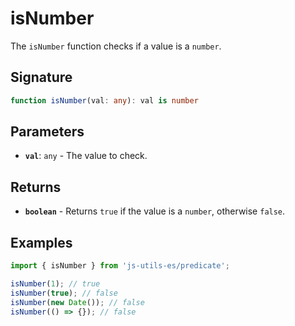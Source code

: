 # isNumber

The `isNumber` function checks if a value is a `number`.

## Signature

```typescript
function isNumber(val: any): val is number
```

## Parameters

- **`val`**: `any` - The value to check.

## Returns

- **`boolean`** - Returns `true` if the value is a `number`, otherwise `false`.

## Examples

```typescript
import { isNumber } from 'js-utils-es/predicate';

isNumber(1); // true
isNumber(true); // false
isNumber(new Date()); // false
isNumber(() => {}); // false
```
